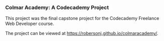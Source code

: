 <h3>Colmar Academy: A Codecademy Project</h3>

This project was the final capstone project for the Codecademy Freelance Web Developer course. 

The project can be viewed at https://robersonj.github.io/colmaracademy/.
